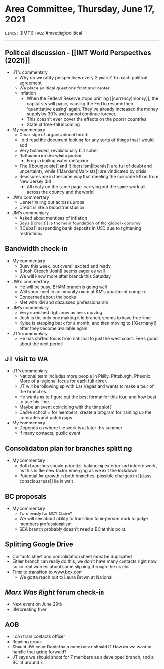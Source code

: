 # Area Committee, Thursday, June 17, 2021
`LINKS:` [[IMT]]
`TAGS`: #meeting/political 

---
## Political discussion - [[IMT World Perspectives (2021)]]
- JT's commentary
	- Why do we ratify perspectives every 2 years? To reach political agreement.
	- We place political questions front and center. 
	- Inflation
		- When the Federal Reserve stops printing [[currency|money]], the capitalists will panic, causing the Fed to resume their 'quantitative easing' again. They've already increased the money supply by 30% and cannot continue forever.
		- This doesn't even cover the effects on the poorer countries
		- State of free-fall incoming
- My commentary
	- Clear sign of organizational health
	- I did read the document looking for any sorts of things that I would add
	- Very balanced, revolutionary but sober
	- Reflection on the whole period
		- Frog in boiling water metaphor
	- The [[bourgeoisie]] and [[liberalism|liberals]] are full of doubt and uncertainty, while [[Marxism|Marxists]] are vindicated by crisis
	- Reassures me in the same way that meeting the comrade Ethan from New Jersey did
		- All really on the same page, carrying out the same work all across the country and the world
- JW's commentary
	- Center falling out across Europe
	- Credit is like a blood transfusion
- JM's commentary
	- Asked about mentions of inflation
	- Says [[credit]] is the main foundation of the global economy
	- [[Cuba]] suspending bank deposits in USD due to tightening restrictions

## Bandwidth check-in
- My commentary
	- Busy this week, but overall excited and ready
	- [[Josh Creech|Josh]] seems eager as well
	- We will know more after branch this Saturday
- JW's commentary
	- He will be busy, BHAM branch is going well
	- Will soon meet in community room at KM's apartment complex
	- Concerned about the books
	- Met with KM and discussed professionalism
- JM's commentary
	- Very stretched right now as he is moving
	- Josh is the only one making it to branch, seems to have free time
	- Kylee is stepping back for a month, and then moving to [[Germany]] after they become available again
- JT's commentary
	- He has shifted focus from national to just the west coast. Feels good about the next period

## JT visit to WA
- JT's commentary
	- National team includes more people in Philly, Pittsburgh, Pheonix. More of a regional focus for each full-timer.
	- JT will be following up with Las Vegas and wants to make a tour of the branches.
	- He wants us to figure out the best format for this tour, and how best to use his time.
	- Maybe an event coinciding with the time slot?
	- Cadre school = for members, create a program for training up the comrades and patch gaps
- My commentary
	- Depends on where the work is at later this summer
	- If many contacts, public event

## Consolidation plan for branches splitting
- My commentary
	- Both branches should prioritize balancing exterior and interior work, as this is the new factor emerging as we exit the lockdown
	- Potential for growth in both branches, possible changes in [[class consciousness]] lie in wait

## BC proposals
- My commentary
	- Tom ready for BC? Claire?
	- We will see about ability to transition to in-person work to judge members professionalism
	- SEA branch probably doesn't need a BC at this point.

## Splitting Google Drive
- Contacts sheet and consolidation sheet must be duplicated
- Either branch can really do this, we don't have many contacts right now so no real worries about some slipping through the cracks
- Time to transition to www.box.com
	- We gotta reach out to Laura Brown at National

## *Marx Was Right* forum check-in
- Next event on June 29th
- JM creating flyer

## AOB
- I can train contacts officer
- Reading group
- Should JW enter Daniel as a member or should I? How do we want to handle that going forward?
- JT says we should shoot for 7 members as a developed branch, and a BC of around 3.